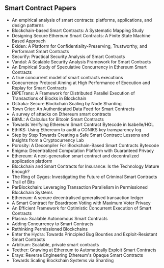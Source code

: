 <h2>Smart Contract Papers </h2>



<ul>

                             

 <li><a target="_blank" href="https://github.com/manjunath5496/Smart-Contract-Papers/blob/master/con(1).pdf" style="text-decoration:none;">An empirical analysis of smart contracts: platforms, applications, and design patterns</a></li>

 <li><a target="_blank" href="https://github.com/manjunath5496/Smart-Contract-Papers/blob/master/con(2).pdf" style="text-decoration:none;">Blockchain-based Smart Contracts: A Systematic Mapping Study</a></li>

<li><a target="_blank" href="https://github.com/manjunath5496/Smart-Contract-Papers/blob/master/con(3).pdf" style="text-decoration:none;">Designing Secure Ethereum Smart Contracts: A Finite State Machine Based Approach</a></li>
 <li><a target="_blank" href="https://github.com/manjunath5496/Smart-Contract-Papers/blob/master/con(4).pdf" style="text-decoration:none;">Ekiden: A Platform for Confidentiality-Preserving, Trustworthy, and Performant Smart Contracts</a></li>                              
<li><a target="_blank" href="https://github.com/manjunath5496/Smart-Contract-Papers/blob/master/con(5).pdf" style="text-decoration:none;">Securify: Practical Security Analysis of Smart Contracts</a></li>
<li><a target="_blank" href="https://github.com/manjunath5496/Smart-Contract-Papers/blob/master/con(6).pdf" style="text-decoration:none;">Vandal: A Scalable Security Analysis Framework for Smart Contracts</a></li>
 <li><a target="_blank" href="https://github.com/manjunath5496/Smart-Contract-Papers/blob/master/con(7).pdf" style="text-decoration:none;">An Empirical Study of Speculative Concurrency in Ethereum Smart Contracts</a></li>

 <li><a target="_blank" href="https://github.com/manjunath5496/Smart-Contract-Papers/blob/master/con(8).pdf" style="text-decoration:none;"> A true concurrent model of
smart contracts executions </a></li>
   <li><a target="_blank" href="https://github.com/manjunath5496/Smart-Contract-Papers/blob/master/con(9).pdf" style="text-decoration:none;">Concurrency Protocol Aiming at High Performance of Execution and Replay for Smart Contracts</a></li>
  
   
 <li><a target="_blank" href="https://github.com/manjunath5496/Smart-Contract-Papers/blob/master/con(10).pdf" style="text-decoration:none;">DiPETrans: A Framework for Distributed Parallel Execution of Transactions of Blocks in Blockchain</a></li>                              
<li><a target="_blank" href="https://github.com/manjunath5496/Smart-Contract-Papers/blob/master/con(11).pdf" style="text-decoration:none;">Ostraka: Secure Blockchain Scaling by Node Sharding</a></li>
<li><a target="_blank" href="https://github.com/manjunath5496/Smart-Contract-Papers/blob/master/con(12).pdf" style="text-decoration:none;">Town Crier:
An Authenticated Data Feed for Smart Contracts</a></li>
<li><a target="_blank" href="https://github.com/manjunath5496/Smart-Contract-Papers/blob/master/con(13).pdf" style="text-decoration:none;">A survey of attacks on Ethereum smart contracts</a></li>

<li><a target="_blank" href="https://github.com/manjunath5496/Smart-Contract-Papers/blob/master/con(14).pdf" style="text-decoration:none;">BitML: A Calculus for Bitcoin Smart Contracts</a></li>
                              
<li><a target="_blank" href="https://github.com/manjunath5496/Smart-Contract-Papers/blob/master/con(15).pdf" style="text-decoration:none;">Towards Verifying Ethereum Smart Contract Bytecode in Isabelle/HOL</a></li>

<li><a target="_blank" href="https://github.com/manjunath5496/Smart-Contract-Papers/blob/master/con(16).pdf" style="text-decoration:none;">EthIKS: Using Ethereum to audit a CONIKS key transparency log</a></li>

  <li><a target="_blank" href="https://github.com/manjunath5496/Smart-Contract-Papers/blob/master/con(17).pdf" style="text-decoration:none;">Step by Step Towards Creating a Safe Smart Contract: Lessons and Insights from a Cryptocurrency Lab</a></li>   
  
<li><a target="_blank" href="https://github.com/manjunath5496/Smart-Contract-Papers/blob/master/con(18).pdf" style="text-decoration:none;">Porosity: A Decompiler For Blockchain-Based Smart Contracts Bytecode</a></li> 

  
<li><a target="_blank" href="https://github.com/manjunath5496/Smart-Contract-Papers/blob/master/con(19).pdf" style="text-decoration:none;">Enigma: Decentralized Computation Platform with Guaranteed Privacy</a></li> 

<li><a target="_blank" href="https://github.com/manjunath5496/Smart-Contract-Papers/blob/master/con(20).pdf" style="text-decoration:none;">Ethereum: A next-generation smart contract and decentralized application platform</a></li>

<li><a target="_blank" href="https://github.com/manjunath5496/Smart-Contract-Papers/blob/master/con(21).pdf" style="text-decoration:none;">Blockchain and Smart Contracts for Insurance: Is the Technology Mature Enough?</a></li>
<li><a target="_blank" href="https://github.com/manjunath5496/Smart-Contract-Papers/blob/master/con(22).pdf" style="text-decoration:none;">The Ring of Gyges: Investigating the Future of Criminal Smart Contracts</a></li> 
 <li><a target="_blank" href="https://github.com/manjunath5496/Smart-Contract-Papers/blob/master/con(23).pdf" style="text-decoration:none;">Trail of Bits</a></li> 
 

   <li><a target="_blank" href="https://github.com/manjunath5496/Smart-Contract-Papers/blob/master/con(24).pdf" style="text-decoration:none;">ParBlockchain: Leveraging Transaction Parallelism in Permissioned Blockchain Systems</a></li>
 
   <li><a target="_blank" href="https://github.com/manjunath5496/Smart-Contract-Papers/blob/master/con(25).pdf" style="text-decoration:none;">Ethereum: A secure decentralised generalised transaction ledger</a></li>                              
 <li><a target="_blank" href="https://github.com/manjunath5496/Smart-Contract-Papers/blob/master/con(26).pdf" style="text-decoration:none;">A Smart Contract for Boardroom Voting with Maximum Voter Privacy</a></li>
 <li><a target="_blank" href="https://github.com/manjunath5496/Smart-Contract-Papers/blob/master/con(27).pdf" style="text-decoration:none;">An Efficient Framework for Optimistic Concurrent Execution of Smart Contracts</a></li>
   
 
   <li><a target="_blank" href="https://github.com/manjunath5496/Smart-Contract-Papers/blob/master/con(28).pdf" style="text-decoration:none;">Plasma: Scalable Autonomous Smart Contracts</a></li>
 
   <li><a target="_blank" href="https://github.com/manjunath5496/Smart-Contract-Papers/blob/master/con(29).pdf" style="text-decoration:none;">Adding Concurrency to Smart Contracts </a></li>                              

  <li><a target="_blank" href="https://github.com/manjunath5496/Smart-Contract-Papers/blob/master/con(30).pdf" style="text-decoration:none;">Rethinking Permissioned Blockchains</a></li>
 
   <li><a target="_blank" href="https://github.com/manjunath5496/Smart-Contract-Papers/blob/master/con(31).pdf" style="text-decoration:none;">Enter the Hydra: Towards Principled Bug Bounties and Exploit-Resistant Smart Contracts</a></li> 
    <li><a target="_blank" href="https://github.com/manjunath5496/Smart-Contract-Papers/blob/master/con(32).pdf" style="text-decoration:none;">Arbitrum: Scalable, private smart contracts</a></li> 

   <li><a target="_blank" href="https://github.com/manjunath5496/Smart-Contract-Papers/blob/master/con(33).pdf" style="text-decoration:none;">Teether: Gnawing at Ethereum to Automatically Exploit Smart Contracts</a></li>                              

  <li><a target="_blank" href="https://github.com/manjunath5496/Smart-Contract-Papers/blob/master/con(34).pdf" style="text-decoration:none;">Erays: Reverse Engineering Ethereum's Opaque Smart Contracts</a></li> 
 
  <li><a target="_blank" href="https://github.com/manjunath5496/Smart-Contract-Papers/blob/master/con(35).pdf" style="text-decoration:none;">Towards Scaling Blockchain Systems via Sharding</a></li> 
</ul>
